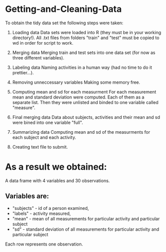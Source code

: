 Getting-and-Cleaning-Data
=========================

To obtain the tidy data set the following steps were taken:

1. Loading data 
Data sets were loaded into R (they must be in your working directory!).
All .txt files from folders "train" and "test" must be copied to wd in order for script to work.

2. Merging data
Merging train and test sets into one data set (for now as three different variables).

3. Labeling data
Naming activities in a human way (had no time to do it prettier...).

4. Removing unneccessary variables
Making some memory free.

5. Computing mean and sd for each measurment
For each measurement mean and standard deviation were computed. Each of them as a separate list.
Then they were unlisted and binded to one variable called "measure".

6. Final merging data
Data about subjects, activities and their mean and sd were bined into one variable "full".

7. Summarizing data
Computing mean and sd of the measurments for each subject and each activity.

8. Creating text file to submit.



As a result we obtained:
=======================

A data frame with 4 variables and 30 observations.

Variables are:
---------------
- "subjects" - id of a person examined,
- "labels" - activity measured,
- "mean" - mean of all measurements for particular activity and particular subject
- "sd" - standard deviation of all measurements for particular activity and particular subject

Each row represents one observation.